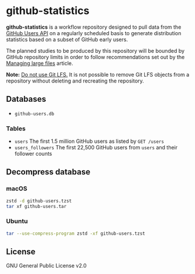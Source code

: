 # github-statistics
**github-statistics** is a workflow repository designed to pull data from the
[GitHub Users API][1] on a regularly scheduled basis to generate distribution
statistics based on a subset of GitHub early users.

The planned studies to be produced by this repository will be bounded by GitHub
repository limits in order to follow recommendations set out by the
[Managing large files][2] article.

**Note:** [Do not use Git LFS.][3] It is not possible to remove Git LFS objects
from a repository without deleting and recreating the repository. 

## Databases
* `github-users.db`  

### Tables
* `users`
  The first 1.5 million GitHub users as listed by `GET /users`
* `users_followers`
  The first 22,500 GitHub users from `users` and their follower counts

## Decompress database
### macOS
```sh
zstd -d github-users.tzst
tar xf github-users.tar
```

### Ubuntu
```sh
tar --use-compress-program zstd -xf github-users.tzst
```

## License
GNU General Public License v2.0

[1]: https://docs.github.com/en/rest/users/users
[2]: https://docs.github.com/en/repositories/working-with-files/managing-large-files/about-large-files-on-github
[3]: https://docs.github.com/en/repositories/working-with-files/managing-large-files/removing-files-from-git-large-file-storage#git-lfs-objects-in-your-repository
